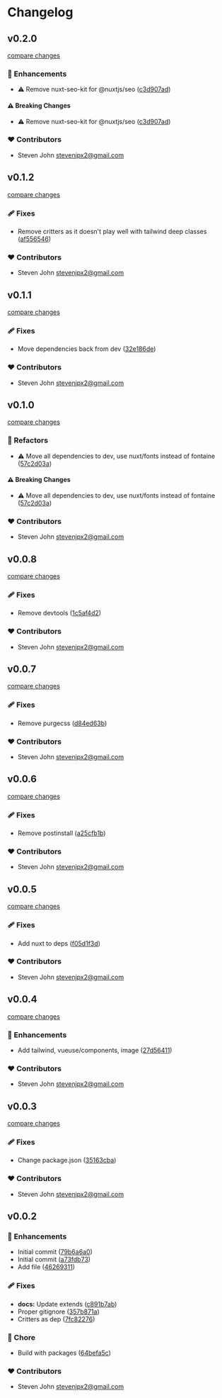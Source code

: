 # Changelog


## v0.2.0

[compare changes](https://github.com/StevenJPx2/popcorn/compare/v0.1.2...v0.2.0)

### 🚀 Enhancements

- ⚠️  Remove nuxt-seo-kit for @nuxtjs/seo ([c3d907ad](https://github.com/StevenJPx2/popcorn/commit/c3d907ad))

#### ⚠️ Breaking Changes

- ⚠️  Remove nuxt-seo-kit for @nuxtjs/seo ([c3d907ad](https://github.com/StevenJPx2/popcorn/commit/c3d907ad))

### ❤️ Contributors

- Steven John <stevenjpx2@gmail.com>

## v0.1.2

[compare changes](https://github.com/StevenJPx2/popcorn/compare/v0.1.1...v0.1.2)

### 🩹 Fixes

- Remove critters as it doesn't play well with tailwind deep classes ([af556546](https://github.com/StevenJPx2/popcorn/commit/af556546))

### ❤️ Contributors

- Steven John <stevenjpx2@gmail.com>

## v0.1.1

[compare changes](https://github.com/StevenJPx2/popcorn/compare/v0.1.0...v0.1.1)

### 🩹 Fixes

- Move dependencies back from dev ([32e186de](https://github.com/StevenJPx2/popcorn/commit/32e186de))

### ❤️ Contributors

- Steven John <stevenjpx2@gmail.com>

## v0.1.0

[compare changes](https://github.com/StevenJPx2/popcorn/compare/v0.0.8...v0.1.0)

### 💅 Refactors

- ⚠️  Move all dependencies to dev, use nuxt/fonts instead of fontaine ([57c2d03a](https://github.com/StevenJPx2/popcorn/commit/57c2d03a))

#### ⚠️ Breaking Changes

- ⚠️  Move all dependencies to dev, use nuxt/fonts instead of fontaine ([57c2d03a](https://github.com/StevenJPx2/popcorn/commit/57c2d03a))

### ❤️ Contributors

- Steven John <stevenjpx2@gmail.com>

## v0.0.8

[compare changes](https://github.com/StevenJPx2/popcorn/compare/v0.0.7...v0.0.8)

### 🩹 Fixes

- Remove devtools ([1c5af4d2](https://github.com/StevenJPx2/popcorn/commit/1c5af4d2))

### ❤️ Contributors

- Steven John <stevenjpx2@gmail.com>

## v0.0.7

[compare changes](https://github.com/StevenJPx2/popcorn/compare/v0.0.6...v0.0.7)

### 🩹 Fixes

- Remove purgecss ([d84ed63b](https://github.com/StevenJPx2/popcorn/commit/d84ed63b))

### ❤️ Contributors

- Steven John <stevenjpx2@gmail.com>

## v0.0.6

[compare changes](https://github.com/StevenJPx2/popcorn/compare/v0.0.5...v0.0.6)

### 🩹 Fixes

- Remove postinstall ([a25cfb1b](https://github.com/StevenJPx2/popcorn/commit/a25cfb1b))

### ❤️ Contributors

- Steven John <stevenjpx2@gmail.com>

## v0.0.5

[compare changes](https://github.com/StevenJPx2/popcorn/compare/v0.0.4...v0.0.5)

### 🩹 Fixes

- Add nuxt to deps ([f05d1f3d](https://github.com/StevenJPx2/popcorn/commit/f05d1f3d))

### ❤️ Contributors

- Steven John <stevenjpx2@gmail.com>

## v0.0.4

[compare changes](https://github.com/StevenJPx2/popcorn/compare/v0.0.3...v0.0.4)

### 🚀 Enhancements

- Add tailwind, vueuse/components, image ([27d56411](https://github.com/StevenJPx2/popcorn/commit/27d56411))

### ❤️ Contributors

- Steven John <stevenjpx2@gmail.com>

## v0.0.3

[compare changes](https://github.com/StevenJPx2/popcorn/compare/v0.0.2...v0.0.3)

### 🩹 Fixes

- Change package.json ([35163cba](https://github.com/StevenJPx2/popcorn/commit/35163cba))

### ❤️ Contributors

- Steven John <stevenjpx2@gmail.com>

## v0.0.2


### 🚀 Enhancements

- Initial commit ([79b6a6a0](https://github.com/StevenJPx2/popcorn/commit/79b6a6a0))
- Initial commit ([a73fdb73](https://github.com/StevenJPx2/popcorn/commit/a73fdb73))
- Add file ([46269311](https://github.com/StevenJPx2/popcorn/commit/46269311))

### 🩹 Fixes

- **docs:** Update extends ([c891b7ab](https://github.com/StevenJPx2/popcorn/commit/c891b7ab))
- Proper gitignore ([357b871a](https://github.com/StevenJPx2/popcorn/commit/357b871a))
- Critters as dep ([7fc82276](https://github.com/StevenJPx2/popcorn/commit/7fc82276))

### 🏡 Chore

- Build with packages ([64befa5c](https://github.com/StevenJPx2/popcorn/commit/64befa5c))

### ❤️ Contributors

- Steven John <stevenjpx2@gmail.com>

